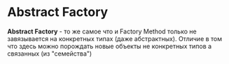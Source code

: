 # Abstract Factory

**Abstract Factory** - то же самое что и Factory Method только не завязывается на конкретных типах (даже абстрактных). Отличие в том что здесь можно порождать новые объекты не конкретных типов а связанных (из "семейства")